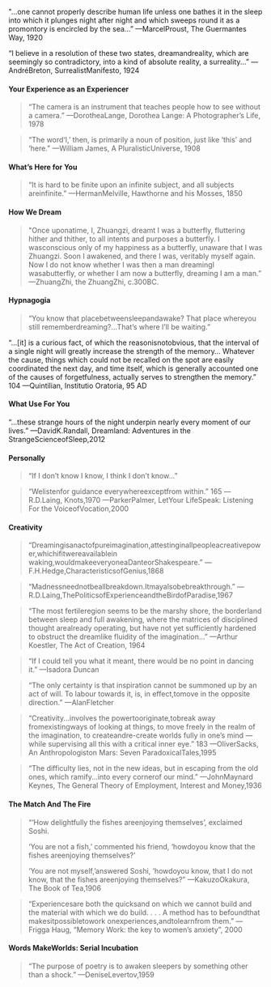 "...one cannot properly describe human life unless one bathes it in the sleep into which it plunges night after night and which sweeps round it as a promontory is encircled by the sea…”  —MarcelProust, The Guermantes Way, 1920 



“I believe in a resolution of these two states, dreamandreality, which are seemingly so contradictory, into a kind of absolute reality, a surreality...” —AndréBreton, SurrealistManifesto, 1924 



#### Your Experience as an Experiencer 

> “The camera is an instrument that teaches people how to see without a camera.”  —DorotheaLange, Dorothea Lange: A Photographer’s Life, 1978 

> “The word‘I,’ then, is primarily a noun of position, just like ‘this’ and ‘here.”  —William James, A PluralisticUniverse, 1908 



#### What’s Here for You 

> “It is hard to be finite upon an infinite subject, and all subjects areinfinite.”  —HermanMelville, Hawthorne and his Mosses, 1850 



#### How We Dream 

> "Once uponatime, I, Zhuangzi, dreamt I was a butterfly, fluttering hither and thither, to all intents and purposes a butterfly. I wasconscious only of my happiness as a butterfly, unaware that I was Zhuangzi. Soon I awakened, and there I was, veritably myself again. Now I do not know whether I was then a man dreamingI wasabutterfly, or whether I am now a butterfly, dreaming I am a man.”  —ZhuangZhi, the ZhuangZhi, c.300BC.



#### Hypnagogia 

> “You know that placebetweensleepandawake? That place whereyou still rememberdreaming?…That’s where I’ll be waiting.” 



“…[it] is a curious fact, of which the reasonisnotobvious, that the interval of a single night will greatly increase the strength of the memory… Whatever the cause, things which could not be recalled on the spot are easily coordinated the next day, and time itself, which is generally accounted one of the causes of forgetfulness, actually serves to strengthen the memory.” 104 —Quintilian, Institutio Oratoria, 95 AD  



#### What Use For You 

“...these strange hours of the night underpin nearly every moment of our lives.”  —DavidK.Randall, Dreamland: Adventures in the StrangeScienceofSleep,2012 



#### Personally 

> “If I don’t know I know, I think I don’t know...” 

> “Welistenfor guidance everywhereexceptfrom within.” 165 —R.D.Laing, Knots,1970 —ParkerPalmer, LetYour LifeSpeak: Listening For the VoiceofVocation,2000 



#### Creativity  

> “Dreamingisanactofpureimagination,attestinginallpeopleacreativepower,whichifitwereavailablein waking,wouldmakeeveryoneaDanteorShakespeare.”  —F.H.Hedge,CharacteristicsofGenius,1868  

> “Madnessneednotbeallbreakdown.Itmayalsobebreakthrough.”  —R.D.Laing,ThePoliticsofExperienceandtheBirdofParadise,1967 

>“The most fertileregion seems to be the marshy shore, the borderland between sleep and full awakening, where the matrices of disciplined thought arealready operating, but have not yet sufficiently hardened to obstruct the dreamlike fluidity of the imagination...”  —Arthur Koestler, The Act of Creation, 1964 

> “If I could tell you what it meant, there would be no point in dancing it.”  —Isadora Duncan 

> “The only certainty is that inspiration cannot be summoned up by an act of will. To labour towards it, is, in effect,tomove in the opposite direction.”  —AlanFletcher 

> “Creativity...involves the powertooriginate,tobreak away fromexistingways of looking at things, to move freely in the realm of the imagination, to createandre-create worlds fully in one’s mind — while supervising all this with a critical inner eye.” 183 —OliverSacks, An Anthropologiston Mars: Seven ParadoxicalTales,1995 

> “The difficulty lies, not in the new ideas, but in escaping from the old ones, which ramify...into every cornerof our mind.”  —JohnMaynard Keynes, The General Theory of Employment, Interest and Money,1936 



#### The Match And The Fire 

> “‘How delightfully the fishes areenjoying themselves’, exclaimed Soshi. 
>
> ‘You are not a fish,’ commented his friend, ‘howdoyou know that the fishes areenjoying themselves?’ 
>
> ‘You are not myself,’answered Soshi, ‘howdoyou know, that I do not know, that the fishes areenjoying themselves?”  —KakuzoOkakura, The Book of Tea,1906 

> “Experiencesare both the quicksand on which we cannot build and the material with which we do build. . . .  A method has to befoundthat makesitpossibletowork onexperiences,andtolearnfrom them.”  —Frigga Haug, “Memory Work: the key to women’s anxiety”, 2000



#### Words MakeWorlds: Serial Incubation 

> “The purpose of poetry is to awaken sleepers by something other than a shock.”  —DeniseLevertov,1959 



